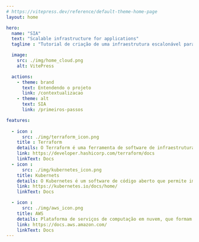 ```yaml
---
# https://vitepress.dev/reference/default-theme-home-page
layout: home

hero:
  name: "SIA"
  text: "Scalable infrastructure for applications"
  tagline : "Tutorial de criação de uma infraestrutura escalonável para aplicações na AWS"

  image:
    src: ./img/home_cloud.png
    alt: VitePress

  actions:
    - theme: brand
      text: Entendendo o projeto
      link: /contextualizacao
    - theme: alt
      text: SIA
      link: /primeiros-passos

features:
  
  - icon : 
      src: ./img/terraform_icon.png
    title : Terraform
    details: O Terraform é uma ferramenta de software de infraestrutura como código de código aberto criada pela HashiCorp.
    link: https://developer.hashicorp.com/terraform/docs
    linkText: Docs
  - icon : 
      src: ./img/kubernetes_icon.png   
    title: Kubernets
    details: O Kubernetes é um software de código aberto que permite implantar e gerenciar aplicações conteinerizadas em grande escala.
    link: https://kubernetes.io/docs/home/
    linkText: Docs

  - icon : 
      src: ./img/aws_icon.png   
    title: AWS
    details: Plataforma de serviços de computação em nuvem, que formam uma plataforma de computação na nuvem oferecida pela Amazon.com.
    link: https://docs.aws.amazon.com/
    linkText: Docs
---
```


